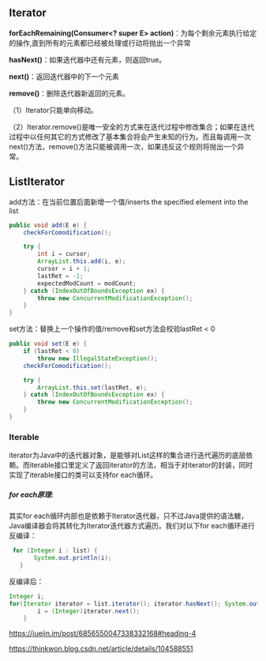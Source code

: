 ## Iterator

**forEachRemaining(Consumer<? super E> action)**：为每个剩余元素执行给定的操作,直到所有的元素都已经被处理或行动将抛出一个异常

**hasNext()**：如果迭代器中还有元素，则返回true。

**next()**：返回迭代器中的下一个元素

**remove()**：删除迭代器新返回的元素。

（1）Iterator只能单向移动。

（2）Iterator.remove()是唯一安全的方式来在迭代过程中修改集合；如果在迭代过程中以任何其它的方式修改了基本集合将会产生未知的行为。而且每调用一次next()方法，remove()方法只能被调用一次，如果违反这个规则将抛出一个异常。



## ListIterator

add方法：在当前位置后面新增一个值/inserts the specified element into the list

```java
public void add(E e) {
    checkForComodification();

    try {
        int i = cursor;
        ArrayList.this.add(i, e);
        cursor = i + 1;
        lastRet = -1;
        expectedModCount = modCount;
    } catch (IndexOutOfBoundsException ex) {
        throw new ConcurrentModificationException();
    }
}
```

set方法：替换上一个操作的值/remove和set方法会校验lastRet < 0

```java
public void set(E e) {
    if (lastRet < 0)
        throw new IllegalStateException();
    checkForComodification();

    try {
        ArrayList.this.set(lastRet, e);
    } catch (IndexOutOfBoundsException ex) {
        throw new ConcurrentModificationException();
    }
}
```



### Iterable

iterator为Java中的迭代器对象，是能够对List这样的集合进行迭代遍历的底层依赖。而iterable接口里定义了返回iterator的方法，相当于对iterator的封装，同时实现了iterable接口的类可以支持for each循环。

##### for each原理:

其实for each循环内部也是依赖于Iterator迭代器，只不过Java提供的语法糖，Java编译器会将其转化为Iterator迭代器方式遍历。我们对以下for each循环进行反编译：

```java
 for (Integer i : list) {
       System.out.println(i);
   }
```

反编译后：

```java
Integer i;
for(Iterator iterator = list.iterator(); iterator.hasNext(); System.out.println(i)){
        i = (Integer)iterator.next();        
    }
```







https://juejin.im/post/6856550047338332168#heading-4

https://thinkwon.blog.csdn.net/article/details/104588551